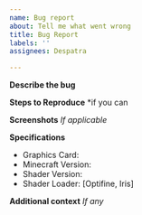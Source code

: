 ```yaml
---
name: Bug report
about: Tell me what went wrong
title: Bug Report
labels: ''
assignees: Despatra

---
```


**Describe the bug**

**Steps to Reproduce**
*if you can

**Screenshots**
*If applicable*

**Specifications**
 - Graphics Card: 
 - Minecraft Version:
 - Shader Version:
 - Shader Loader: [Optifine, Iris]

**Additional context**
*If any*
